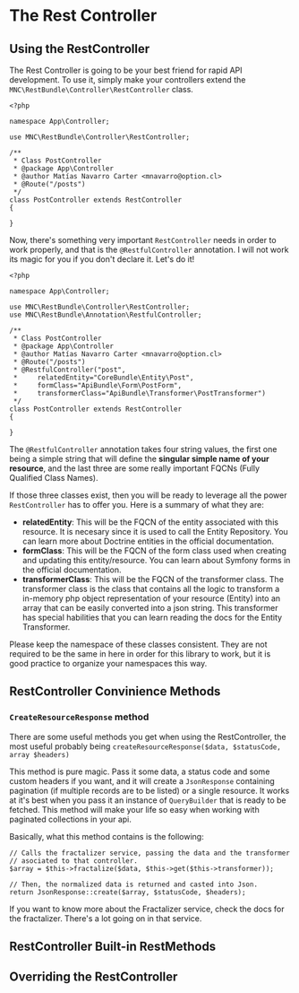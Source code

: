 The Rest Controller
===================

## Using the RestController
The Rest Controller is going to be your best friend for rapid API development. To
use it, simply make your controllers extend the `MNC\RestBundle\Controller\RestController`
class.

    <?php
    
    namespace App\Controller;
    
    use MNC\RestBundle\Controller\RestController;
    
    /**
     * Class PostController
     * @package App\Controller
     * @author Matías Navarro Carter <mnavarro@option.cl>
     * @Route("/posts")
     */
    class PostController extends RestController
    {
        
    }

Now, there's something very important `RestController` needs in order to work properly, and that is
the `@RestfulController` annotation. I will not work its magic for you if you don't
declare it. Let's do it!

    <?php
        
    namespace App\Controller;
    
    use MNC\RestBundle\Controller\RestController;
    use MNC\RestBundle\Annotation\RestfulController;
    
    /**
     * Class PostController
     * @package App\Controller
     * @author Matías Navarro Carter <mnavarro@option.cl>
     * @Route("/posts")
     * @RestfulController("post", 
     *     relatedEntity="CoreBundle\Entity\Post", 
     *     formClass="ApiBundle\Form\PostForm", 
     *     transformerClass="ApiBundle\Transformer\PostTransformer")
     */
    class PostController extends RestController
    {
        
    }
    
The `@RestfulController` annotation takes four string values, the first one being a simple
string that will define the **singular simple name of your resource**, and the last three
are some really important FQCNs (Fully Qualified Class Names).

If those three classes exist, then you will be ready to leverage all the power 
`RestController` has to offer you. Here is a summary of what they are:

- **relatedEntity**: This will be the FQCN of the entity associated with this resource. It is
necesary since it is used to call the Entity Repository. You can learn more about Doctrine entities
in the official documentation.
- **formClass**: This will be the FQCN of the form class used when creating and updating 
this entity/resource. You can learn about Symfony forms in the official documentation.
- **transformerClass**: This will be the FQCN of the transformer class. The transformer 
class is the class that contains all the logic to transform a in-memory php object 
representation of your resource (Entity) into an array that can be easily converted 
into a json string. This transformer has special habilities that you can learn reading 
the docs for the Entity Transformer.

Please keep the namespace of these classes consistent. They are not required to 
be the same in here in order for this library to work, but it is good practice 
to organize your namespaces this way.

## RestController Convinience Methods

### `CreateResourceResponse` method
There are some useful methods you get when using the RestController, the most
useful probably being `createResourceResponse($data, $statusCode, array $headers)`

This method is pure magic. Pass it some data, a status code and some custom headers 
if you want, and it will create a `JsonResponse` containing pagination (if multiple
records are to be listed) or a single resource. It works at it's best when you
pass it an instance of `QueryBuilder` that is ready to be fetched. This method
will make your life so easy when working with paginated collections in your api.

Basically, what this method contains is the following:
    
    // Calls the fractalizer service, passing the data and the transformer
    // asociated to that controller. 
    $array = $this->fractalize($data, $this->get($this->transformer));
    
    // Then, the normalized data is returned and casted into Json.
    return JsonResponse::create($array, $statusCode, $headers);
    
If you want to know more about the Fractalizer service, check the docs for the 
fractalizer. There's a lot going on in that service.

## RestController Built-in RestMethods

## Overriding the RestController